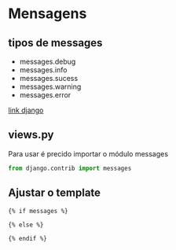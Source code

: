 # Mensagens

## tipos de messages
- messages.debug
- messages.info
- messages.sucess
- messages.warning
- messages.error

[link django](https://docs.djangoproject.com/pt-br/3.0/_modules/django/contrib/messages/api/)

## views.py

Para usar é precido importar o módulo messages
```python
from django.contrib import messages
```

## Ajustar o template

```jinja2
{% if messages %}

{% else %}

{% endif %}
```
